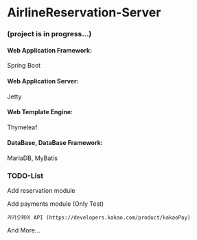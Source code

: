 # AirlineReservation-Server  
### (project is in progress...)  

#### Web Application Framework:  
Spring Boot  

#### Web Application Server:  
Jetty

#### Web Template Engine:  
Thymeleaf  

#### DataBase, DataBase Framework:  
MariaDB, MyBatis

### TODO-List
Add reservation module

Add payments module (Only Test)
```
카카오페이 API (https://developers.kakao.com/product/kakaoPay)
```

And More...